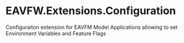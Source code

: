 # EAVFW.Extensions.Configuration
Configuraiton extension for EAVFM Model Applications allowing to set Environment Variables and Feature Flags

